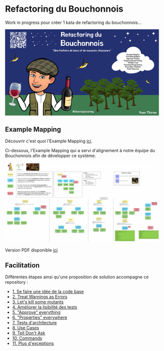 # Refactoring du Bouchonnois
Work in progress pour créer 1 kata de refactoring du bouchonnois...

![Refactoring du Bouchonnois](img/refactoring-du-bouchonnois.webp)

## Example Mapping
Découvrir c'est quoi l'Example Mapping [ici](https://xtrem-tdd.netlify.app/Flavours/example-mapping).

Ci-dessous, l'Example Mapping qui a servi d'alignement à notre équipe du Bouchonnois afin de développer ce système.

![Refactoring du Bouchonnois](example-mapping/example-mapping.webp)

Version PDF disponible [ici](example-mapping/example-mapping.pdf)

## Facilitation
Différentes étapes ainsi qu'une proposition de solution accompagne ce repository :

- [1. Se faire une idée de la code base](facilitation/01.gather-metrics.md)
- [2. Treat Warnings as Errors](facilitation/02.treat-warnings-as-errors.md)
- [3. Let's kill some mutants](facilitation/03.kill-mutants.md)
- [4. Améliorer la lisibilité des tests](facilitation/04.improve-tests-readability.md)
- [5. "Approve" everything](facilitation/05.approve-everything.md)
- [6. "Properties" everywhere](facilitation/06.properties.md)
- [7. Tests d'architecture](facilitation/07.architecture-tests.md)
- [8. Use Cases](facilitation/08.use-cases.md)
- [9. Tell Don't Ask](facilitation/09.tell-dont-ask.md)
- [10. Commands](facilitation/10.commands.md)
- [11. Plus d'exceptions](facilitation/11.avoid-exceptions.md)